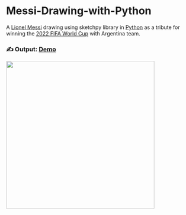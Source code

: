 # Messi-Drawing-with-Python
A [Lionel Messi](https://wikipedia.org/wiki/Lionel_Messi) drawing using sketchpy library in [Python](https://www.python.org/) as a tribute for winning the [2022 FIFA World Cup](https://wikipedia.org/wiki/2022_FIFA_World_Cup) with Argentina team.


### ✍ Output: [Demo](https://www.instagram.com/p/C35YMfArS3v/)
<img src="https://github.com/Sandreke/Messi-Drawing-with-Python/assets/64377961/87e9673a-8e3d-41fe-a8d3-4ae1c7a44bbd" width="400" height="400"/>
